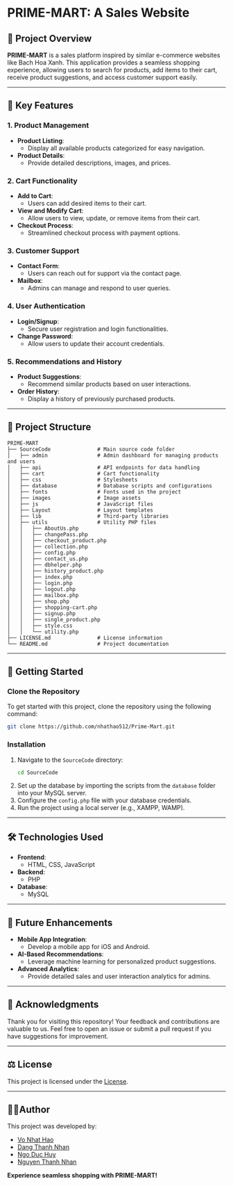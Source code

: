 # PRIME-MART: A Sales Website

## 📖 Project Overview
**PRIME-MART** is a sales platform inspired by similar e-commerce websites like Bach Hoa Xanh. This application provides a seamless shopping experience, allowing users to search for products, add items to their cart, receive product suggestions, and access customer support easily.

---

## 🎯 Key Features

### **1. Product Management**
- **Product Listing**:
  - Display all available products categorized for easy navigation.
- **Product Details**:
  - Provide detailed descriptions, images, and prices.

### **2. Cart Functionality**
- **Add to Cart**:
  - Users can add desired items to their cart.
- **View and Modify Cart**:
  - Allow users to view, update, or remove items from their cart.
- **Checkout Process**:
  - Streamlined checkout process with payment options.

### **3. Customer Support**
- **Contact Form**:
  - Users can reach out for support via the contact page.
- **Mailbox**:
  - Admins can manage and respond to user queries.

### **4. User Authentication**
- **Login/Signup**:
  - Secure user registration and login functionalities.
- **Change Password**:
  - Allow users to update their account credentials.

### **5. Recommendations and History**
- **Product Suggestions**:
  - Recommend similar products based on user interactions.
- **Order History**:
  - Display a history of previously purchased products.

---

## 📂 Project Structure

```plaintext
PRIME-MART
├── SourceCode               # Main source code folder
│   ├── admin                # Admin dashboard for managing products and users
│   ├── api                  # API endpoints for data handling
│   ├── cart                 # Cart functionality
│   ├── css                  # Stylesheets
│   ├── database             # Database scripts and configurations
│   ├── fonts                # Fonts used in the project
│   ├── images               # Image assets
│   ├── js                   # JavaScript files
│   ├── Layout               # Layout templates
│   ├── lib                  # Third-party libraries
│   ├── utils                # Utility PHP files
│   │   ├── AboutUs.php
│   │   ├── changePass.php
│   │   ├── checkout_product.php
│   │   ├── collection.php
│   │   ├── config.php
│   │   ├── contact_us.php
│   │   ├── dbhelper.php
│   │   ├── history_product.php
│   │   ├── index.php
│   │   ├── login.php
│   │   ├── logout.php
│   │   ├── mailbox.php
│   │   ├── shop.php
│   │   ├── shopping-cart.php
│   │   ├── signup.php
│   │   ├── single_product.php
│   │   ├── style.css
│   │   └── utility.php
├── LICENSE.md               # License information
└── README.md                # Project documentation
```

---

## 🚀 Getting Started

### Clone the Repository
To get started with this project, clone the repository using the following command:

```bash
git clone https://github.com/nhathao512/Prime-Mart.git
```

### Installation
1. Navigate to the `SourceCode` directory:
   ```bash
   cd SourceCode
   ```
2. Set up the database by importing the scripts from the `database` folder into your MySQL server.
3. Configure the `config.php` file with your database credentials.
4. Run the project using a local server (e.g., XAMPP, WAMP).

---

## 🛠️ Technologies Used

- **Frontend**:
  - HTML, CSS, JavaScript
- **Backend**:
  - PHP
- **Database**:
  - MySQL

---

## 🚀 Future Enhancements

- **Mobile App Integration**:
  - Develop a mobile app for iOS and Android.
- **AI-Based Recommendations**:
  - Leverage machine learning for personalized product suggestions.
- **Advanced Analytics**:
  - Provide detailed sales and user interaction analytics for admins.

---

## 🤝 Acknowledgments
Thank you for visiting this repository! Your feedback and contributions are valuable to us. Feel free to open an issue or submit a pull request if you have suggestions for improvement.

---

## ⚖️ License
This project is licensed under the [License](LICENSE.md).

---

## 🧑‍💻Author
This project was developed by:
- [Vo Nhat Hao](https://github.com/nhathao512)
- [Dang Thanh Nhan](https://github.com/nhandang02)
- [Ngo Duc Huy](https://github.com/Hyun177)
- [Nguyen Thanh Nhan](https://github.com/thanhnhanzxc)

**Experience seamless shopping with PRIME-MART!**
